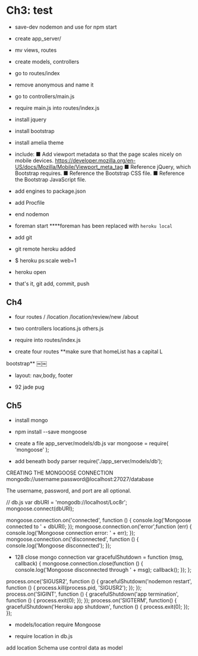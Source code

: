 # Ch3: test
  - save-dev nodemon and use for npm start
  - create app_server/
  - mv views, routes
  - create models, controllers

  - go to routes/index
  - remove anonymous and name it
  - go to controllers/main.js
  - require main.js into routes/index.js


  - install jquery
  - install bootstrap
  - install amelia theme

  - include:
  ■ Add viewport metadata so that the page scales nicely on mobile devices.
  https://developer.mozilla.org/en-US/docs/Mozilla/Mobile/Viewport_meta_tag
  ■ Reference jQuery, which Bootstrap requires.
  ■ Reference the Bootstrap CSS file.
  ■ Reference the Bootstrap JavaScript file.


  - add engines to package.json
  - add Procfile

  - end nodemon
  - foreman start
  ****foreman has been replaced with `heroku local`




  - add git
  - git remote heroku added

  - $ heroku ps:scale web=1
  - heroku open

  - that's it, git add, commit, push


## Ch4
  - four routes
  /
  /location
  /location/review/new
  /about


  - two controllers
  locations.js
  others.js

  - require into routes/index.js
  - create four routes
  **make sure that homeList has a capital L



  bootstrap**
  ￼￼<div class="col-xs-12 col-sm-6"></div>


  - layout: nav,body, footer



  - 92 jade pug


## Ch5
- install mongo
- npm install --save mongoose
- create a file app_server/models/db.js
var mongoose = require( 'mongoose' );

- add beneath body parser
require('./app_server/models/db');



CREATING THE MONGOOSE CONNECTION
mongodb://username:password@localhost:27027/database

The username, password, and port are all optional.


// db.js
var dbURI = 'mongodb://localhost/Loc8r';
mongoose.connect(dbURI);


mongoose.connection.on('connected', function () {
  console.log('Mongoose connected to ' + dbURI);
});
mongoose.connection.on('error',function (err) {
  console.log('Mongoose connection error: ' + err);
});
mongoose.connection.on('disconnected', function () {
  console.log('Mongoose disconnected');
});




- 128 close mongo connection
var gracefulShutdown = function (msg, callback) {
  mongoose.connection.close(function () {
    console.log('Mongoose disconnected through ' + msg);
    callback();
  });
};

process.once('SIGUSR2', function () {
  gracefulShutdown('nodemon restart', function () {
    process.kill(process.pid, 'SIGUSR2');
  });
});
process.on('SIGINT', function () {
  gracefulShutdown('app termination', function () {
    process.exit(0);
  });
});
process.on('SIGTERM', function() {
  gracefulShutdown('Heroku app shutdown', function () {
    process.exit(0);
  });
});



- models/location
require Mongoose

- require location in db.js



add location Schema
use control data as model
